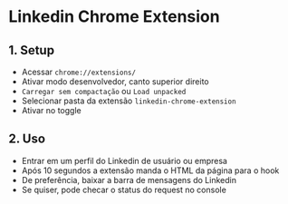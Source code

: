 # Linkedin Chrome Extension

## 1. Setup

- Acessar ```chrome://extensions/```
- Ativar modo desenvolvedor, canto superior direito
- ```Carregar sem compactação``` ou ```Load unpacked```
- Selecionar pasta da extensão ```linkedin-chrome-extension```
- Ativar no toggle

## 2. Uso

- Entrar em um perfil do Linkedin de usuário ou empresa
- Após 10 segundos a extensão manda o HTML da página para o hook
- De preferência, baixar a barra de mensagens do Linkedin
- Se quiser, pode checar o status do request no console

